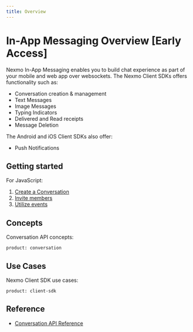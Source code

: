 ```yaml
---
title: Overview
---
```


# In-App Messaging Overview [Early Access]

Nexmo In-App Messaging enables you to build chat experience as part of your mobile and web app over websockets. The Nexmo Client SDKs offers functionality such as:

* Conversation creation & management
* Text Messages
* Image Messages
* Typing Indicators
* Delivered and Read receipts
* Message Deletion

The Android and iOS Client SDKs also offer:

* Push Notifications

## Getting started

For JavaScript:

1. [Create a Conversation](/client-sdk/in-app-messaging/guides/simple-conversation)
2. [Invite members](/client-sdk/in-app-messaging/guides/inviting-members)
3. [Utilize events](/client-sdk/in-app-messaging/guides/utilizing-events)

## Concepts

Conversation API concepts:

```concept_list
product: conversation
```

## Use Cases

Nexmo Client SDK use cases:

```use_cases
product: client-sdk
```

## Reference

* [Conversation API Reference](/api/conversation)
